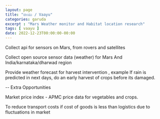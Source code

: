 ```yaml
---
layout: page
title: "ವಾಯು / Vaayu"
categories: garuda
excerpt : "Mars Weather monitor and Habitat location research"
tags: [ vaayu ]
date: 2022-12-23T00:00:00-00:00
---
```


Collect api for sensors on Mars, from rovers and satellites

Collect open source sensor data (weather) for Mars And India/karnataka/dharwad region

Provide weather forecast for harvest intervention , example
If rain is predicted in next days, do an early harvest of crops before its damaged.

--
Extra Opportunities

Market price index - APMC price data for vegetables and crops.

To reduce transport costs if cost of goods is less than logistics due to fluctuations in market